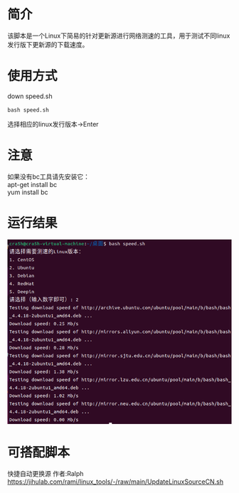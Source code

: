 # 简介
该脚本是一个Linux下简易的针对更新源进行网络测速的工具，用于测试不同linux发行版下更新源的下载速度。

# 使用方式
down speed.sh
```
bash speed.sh
```
选择相应的linux发行版本->Enter

# 注意
如果没有bc工具请先安装它：   
apt-get install bc   
yum install bc


# 运行结果
![test_speed run](https://github.com/m1m1cat/small-script/blob/main/linux_rource_test_speed/speed.png)


# 可搭配脚本
快捷自动更换源
作者:Ralph
https://jihulab.com/rami/linux_tools/-/raw/main/UpdateLinuxSourceCN.sh
